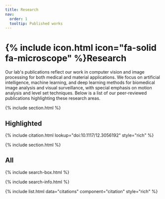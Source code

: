 ```yaml
---
title: Research
nav:
  order: 1
  tooltip: Published works
---
```


# {% include icon.html icon="fa-solid fa-microscope" %}Research

Our lab's publications reflect our work in computer vision and image processing for both medical and material applications. We focus on artificial intelligence, machine learning, and deep learning methods for biomedical image analysis and visual surveillance, with special emphasis on motion analysis and level set techniques. Below is a list of our peer-reviewed publications highlighting these research areas.

{% include section.html %}

## Highlighted

{% include citation.html lookup="doi:10.1117/12.3056192" style="rich" %}

{% include section.html %}

## All

{% include search-box.html %}

{% include search-info.html %}

{% include list.html data="citations" component="citation" style="rich" %}
